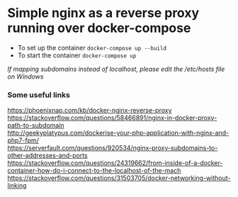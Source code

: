 # Simple nginx as a reverse proxy running over docker-compose
- To set up the container
`docker-compose up --build` 
- To start the container
`docker-compose up`

<em>If mapping subdomains instead of localhost, please edit the /etc/hosts file on Windows</em>

### Some useful links
https://phoenixnap.com/kb/docker-nginx-reverse-proxy    
https://stackoverflow.com/questions/58466891/nginx-in-docker-proxy-path-to-subdomain   
http://geekyplatypus.com/dockerise-your-php-application-with-nginx-and-php7-fpm/   
https://serverfault.com/questions/920534/nginx-proxy-subdomains-to-other-addresses-and-ports
https://stackoverflow.com/questions/24319662/from-inside-of-a-docker-container-how-do-i-connect-to-the-localhost-of-the-mach
https://stackoverflow.com/questions/31503705/docker-networking-without-linking

